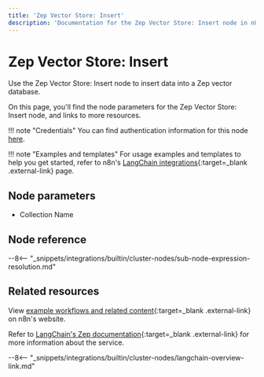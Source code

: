```yaml
---
title: 'Zep Vector Store: Insert'
description: 'Documentation for the Zep Vector Store: Insert node in n8n, a workflow automation platform. Includes details of operations and configuration, and links to examples and credentials information.'
---
```


# Zep Vector Store: Insert

Use the Zep Vector Store: Insert node to insert data into a Zep vector database.

On this page, you'll find the node parameters for the Zep Vector Store: Insert node, and links to more resources.

!!! note "Credentials"
    You can find authentication information for this node [here](/integrations/builtin/credentials/zep/).

!!! note "Examples and templates"
	For usage examples and templates to help you get started, refer to n8n's [LangChain integrations](https://n8n.io/integrations/zep-vector-store-insert/){:target=_blank .external-link} page.
	
## Node parameters

* Collection Name

## Node reference

--8<-- "_snippets/integrations/builtin/cluster-nodes/sub-node-expression-resolution.md"

## Related resources

View [example workflows and related content](https://n8n.io/integrations/zep-vector-store-insert/){:target=_blank .external-link} on n8n's website.

Refer to [LangChain's Zep documentation](https://js.langchain.com/docs/modules/data_connection/vectorstores/integrations/zep){:target=_blank .external-link} for more information about the service.

--8<-- "_snippets/integrations/builtin/cluster-nodes/langchain-overview-link.md"
